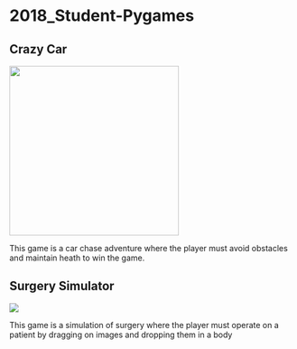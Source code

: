 # 2018_Student-Pygames
<h2> Crazy Car</h2>
<img src = "https://github.com/saramargolin/2018_Student-Pygames/blob/master/Capture2.PNG" width = 300 height = 300>
<p>This game is a car chase adventure where the player must avoid obstacles and maintain heath to win the game.</p>
<h2> Surgery Simulator</h2>
<img src = "https://github.com/saramargolin/2018_Student-Pygames/blob/master/Capture1.PNG">
<p>This game is a simulation of surgery where the player must operate on a patient by dragging on images and dropping them in a body</p>
